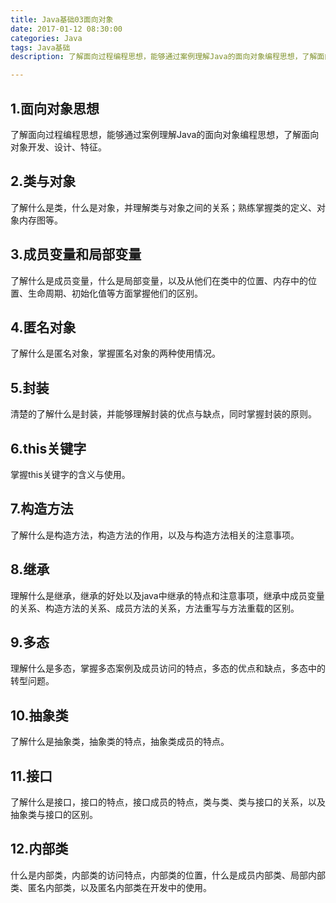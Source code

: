 ```yaml
---
title: Java基础03面向对象
date: 2017-01-12 08:30:00
categories: Java
tags: Java基础
description: 了解面向过程编程思想，能够通过案例理解Java的面向对象编程思想，了解面向对象开发、设计、特征。

---
```


## 1.面向对象思想

了解面向过程编程思想，能够通过案例理解Java的面向对象编程思想，了解面向对象开发、设计、特征。

## 2.类与对象

了解什么是类，什么是对象，并理解类与对象之间的关系；熟练掌握类的定义、对象内存图等。

## 3.成员变量和局部变量

了解什么是成员变量，什么是局部变量，以及从他们在类中的位置、内存中的位置、生命周期、初始化值等方面掌握他们的区别。

## 4.匿名对象

了解什么是匿名对象，掌握匿名对象的两种使用情况。

## 5.封装

清楚的了解什么是封装，并能够理解封装的优点与缺点，同时掌握封装的原则。

## 6.this关键字

掌握this关键字的含义与使用。

## 7.构造方法

了解什么是构造方法，构造方法的作用，以及与构造方法相关的注意事项。

## 8.继承

理解什么是继承，继承的好处以及java中继承的特点和注意事项，继承中成员变量的关系、构造方法的关系、成员方法的关系，方法重写与方法重载的区别。

## 9.多态

理解什么是多态，掌握多态案例及成员访问的特点，多态的优点和缺点，多态中的转型问题。

## 10.抽象类

了解什么是抽象类，抽象类的特点，抽象类成员的特点。

## 11.接口

了解什么是接口，接口的特点，接口成员的特点，类与类、类与接口的关系，以及抽象类与接口的区别。

## 12.内部类

什么是内部类，内部类的访问特点，内部类的位置，什么是成员内部类、局部内部类、匿名内部类，以及匿名内部类在开发中的使用。